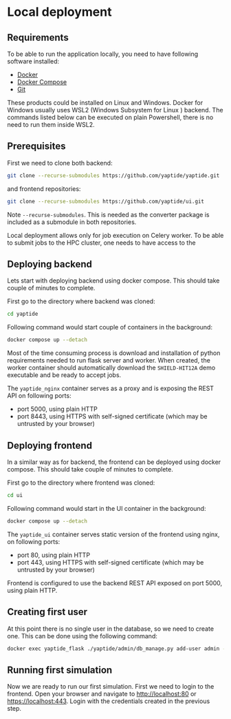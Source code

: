 # Local deployment

## Requirements

To be able to run the application locally, you need to have following software installed:

  * [Docker](https://docs.docker.com/get-docker/)
  * [Docker Compose](https://docs.docker.com/compose/install/)
  * [Git](https://git-scm.com/downloads)

These products could be installed on Linux and Windows. Docker for Windows usually uses WSL2 (Windows Subsystem for Linux ) backend.
The commands listed below can be executed on plain Powershell, there is no need to run them inside WSL2.

## Prerequisites

First we need to clone both backend:

```bash
git clone --recurse-submodules https://github.com/yaptide/yaptide.git
```

and frontend repositories:
```bash
git clone --recurse-submodules https://github.com/yaptide/ui.git
```

Note `--recurse-submodules`. This is needed as the converter package is included as a submodule in both repositories.

Local deployment allows only for job execution on Celery worker. To be able to submit jobs to the HPC cluster, one needs to have access to the

## Deploying backend

Lets start with deploying backend using docker compose. This should take couple of minutes to complete.

First go to the directory where backend was cloned:
```bash
cd yaptide
```

Following command would start couple of containers in the background:
```bash
docker compose up --detach
```

Most of the time consuming process is download and installation of python requirements needed to run flask server and worker. When created, the worker container should automatically download the `SHIELD-HIT12A` demo executable and be ready to accept jobs.

The `yaptide_nginx` container serves as a proxy and is exposing the REST API on following ports:

  * port 5000, using plain HTTP
  * port 8443, using HTTPS with self-signed certificate (which may be untrusted by your browser)

## Deploying frontend

In a similar way as for backend, the frontend can be deployed using docker compose. This should take couple of minutes to complete.

First go to the directory where frontend was cloned:
```bash
cd ui
```

Following command would start in the UI container in the background:

```bash
docker compose up --detach
```

The `yaptide_ui` container serves static version of the frontend using nginx, on following ports:

  * port 80, using plain HTTP
  * port 443, using HTTPS with self-signed certificate (which may be untrusted by your browser)

Frontend is configured to use the backend REST API exposed on port 5000, using plain HTTP.

## Creating first user

At this point there is no single user in the database, so we need to create one. This can be done using the following command:

```bash
docker exec yaptide_flask ./yaptide/admin/db_manage.py add-user admin --password password
```

## Running first simulation

Now we are ready to run our first simulation. First we need to login to the frontend. Open your browser and navigate to [http://localhost:80](http://localhost:80) or [https://localhost:443](https://localhost:443).
Login with the credentials created in the previous step.
